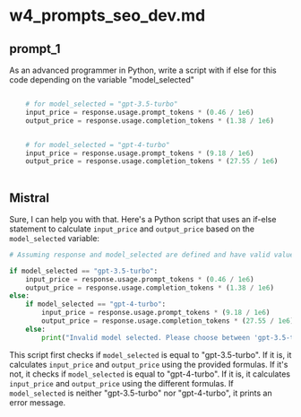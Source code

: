 # w4_prompts_seo_dev.md

## prompt_1
As an advanced programmer in Python, write a script with if else  for this code depending on the variable "model_selected"



```python

    # for model_selected = "gpt-3.5-turbo"
    input_price = response.usage.prompt_tokens * (0.46 / 1e6)
    output_price = response.usage.completion_tokens * (1.38 / 1e6)


    # for model_selected = "gpt-4-turbo"
    input_price = response.usage.prompt_tokens * (9.18 / 1e6)
    output_price = response.usage.completion_tokens * (27.55 / 1e6)
    

```



## Mistral

Sure, I can help you with that. Here's a Python script that uses an if-else statement to calculate `input_price` and `output_price` based on the `model_selected` variable:

```python
# Assuming response and model_selected are defined and have valid values

if model_selected == "gpt-3.5-turbo":
    input_price = response.usage.prompt_tokens * (0.46 / 1e6)
    output_price = response.usage.completion_tokens * (1.38 / 1e6)
else:
    if model_selected == "gpt-4-turbo":
        input_price = response.usage.prompt_tokens * (9.18 / 1e6)
        output_price = response.usage.completion_tokens * (27.55 / 1e6)
    else:
        print("Invalid model selected. Please choose between 'gpt-3.5-turbo' and 'gpt-4-turbo'.")
```

This script first checks if `model_selected` is equal to "gpt-3.5-turbo". If it is, it calculates `input_price` and `output_price` using the provided formulas. If it's not, it checks if `model_selected` is equal to "gpt-4-turbo". If it is, it calculates `input_price` and `output_price` using the different formulas. If `model_selected` is neither "gpt-3.5-turbo" nor "gpt-4-turbo", it prints an error message.